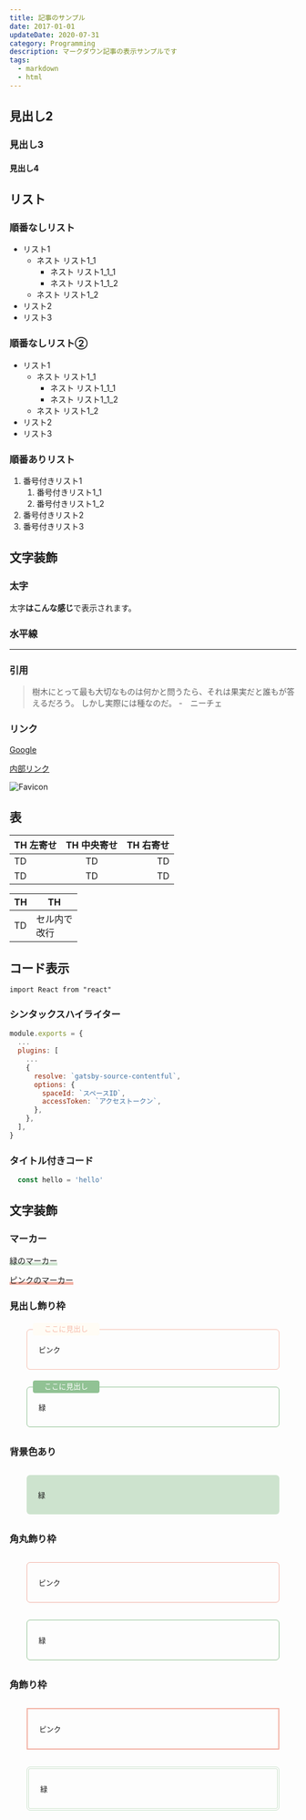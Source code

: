 ```yaml
---
title: 記事のサンプル
date: 2017-01-01
updateDate: 2020-07-31
category: Programming
description: マークダウン記事の表示サンプルです
tags:
  - markdown
  - html
---
```



## 見出し2
### 見出し3
#### 見出し4

## リスト
### 順番なしリスト

- リスト1
    - ネスト リスト1_1
        - ネスト リスト1_1_1
        - ネスト リスト1_1_2
    - ネスト リスト1_2
- リスト2
- リスト3

### 順番なしリスト②

* リスト1
    * ネスト リスト1_1
        * ネスト リスト1_1_1
        * ネスト リスト1_1_2
    * ネスト リスト1_2
* リスト2
* リスト3

### 順番ありリスト

1. 番号付きリスト1
    1. 番号付きリスト1_1
    1. 番号付きリスト1_2
1. 番号付きリスト2
1. 番号付きリスト3


## 文字装飾

### 太字
太字**はこんな感じ**で表示されます。

### 水平線
---


### 引用
> 樹木にとって最も大切なものは何かと問うたら、それは果実だと誰もが答えるだろう。
> しかし実際には種なのだ。
> -　ニーチェ


### リンク

<a href="https://www.google.co.jp/" target="_blank" rel="noopener noreferrer">Google</a>

[内部リンク](https://0forest.com)

![Favicon](favicon.png)

## 表

| TH 左寄せ | TH 中央寄せ | TH 右寄せ |
| :--- | :---: | ---: |
| TD | TD | TD |
| TD | TD | TD |


|  TH  |  TH  |
| ---- | ---- |
|  TD  |  セル内で<br>改行  |

## コード表示
`import React from "react"`


###  シンタックスハイライター
```javascript
module.exports = {
  ...
  plugins: [
    ...
    {
      resolve: `gatsby-source-contentful`,
      options: {
        spaceId: `スペースID`,
        accessToken: `アクセストークン`,
      },
    },
  ],
}
```

### タイトル付きコード

```javascript:title=test.js
  const hello = 'hello'
```

## 文字装飾

### マーカー
<span style="background: linear-gradient(transparent 70%, #cde3ce 70%);">緑のマーカー</span>

<span style="background: linear-gradient(transparent 70%, #f2b1a4 70%);">ピンクのマーカー</span>

### 見出し飾り枠

<div style="position:relative;border:1px solid #F6BCAC;border-radius:6px;padding:25px 20px;margin:30px;font-size:0.8rem;">
  <span style="position:absolute; top: -12px;left: 10px;padding: 5px 20px;background-color: #fffcf5;border-radius:4px;color:#F6BCAC;line-height: 1em;font-size:0.8rem;">
    ここに見出し
  </span>
  ピンク
</div>
<div style="position:relative;border:1px solid #91c294;border-radius:6px;padding:25px 20px;margin:30px;font-size:0.8rem;">
  <span style="position:absolute; top: -12px;left: 10px;padding: 5px 20px;background-color: #91c294;border-radius:4px;color:#fff;line-height: 1em;font-size:0.8rem;">
    ここに見出し
  </span>
  緑
</div>


### 背景色あり
<div style="background-color:#cde3ce;border-radius:6px;padding:25px 20px;margin:30px;font-size:0.8rem;">
  緑
</div>

### 角丸飾り枠

<div style="border:1px solid #f2b1a4;border-radius:6px;padding:25px 20px;margin:30px;font-size:0.8rem;">
  ピンク
</div>

<div style="border:1px solid #91c294;border-radius:6px;padding:25px 20px;margin:30px;font-size:0.8rem;">
  緑
</div>

### 角飾り枠

<div style="border:2px solid #f2b1a4;padding:25px 20px;margin:30px;font-size:0.8rem;">
  ピンク
</div>

<div style="border:4px double #cde3ce;border-radius:6px;padding:25px 20px;margin:30px;font-size:0.8rem;">
  緑
</div>
